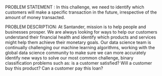 PROBLEM STATEMENT :
In this challenge, we need to identify which customers will make a specific transaction in the future, irrespective of the amount of money transacted.

PROBLEM DESCRIPTION:
At Santander, mission is to help people and businesses prosper. We are always looking for ways to help our customers understand their financial health and identify which products and services might help them achieve their monetary goals. Our data science team is continually challenging our machine learning algorithms, working with the global data science community to make sure we can more accurately identify new ways to solve our most common challenge, binary classification problems such as: is a customer satisfied? Will a customer buy this product? Can a customer pay this loan?
